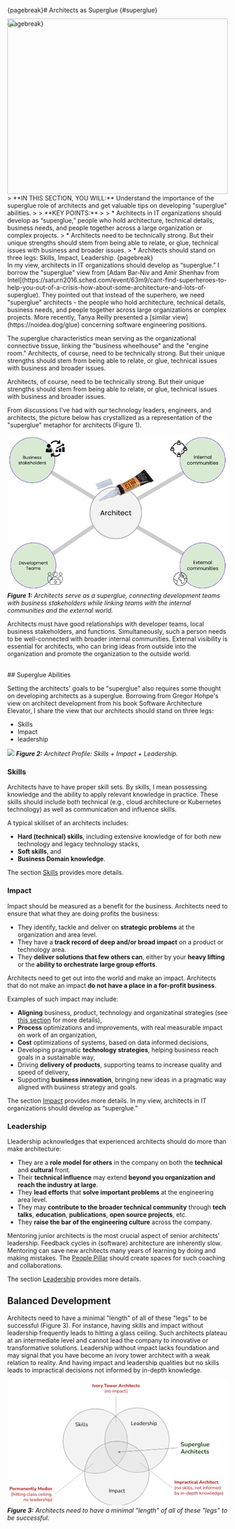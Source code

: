 {pagebreak}# Architects as Superglue {#superglue}

{pagebreak}<img style="margin-top: -20px; width: 100%; height: 400px; object-fit: cover" 
     src="assets/images/superglue/superglue.png">
<div style="font-size: 70%; margin-top: -16px; color: grey; margin-bottom: 12px">
</div>
> **IN THIS SECTION, YOU WILL:**  Understand the importance of the superglue role of architects and get valuable tips on developing "superglue" abilities.
>
> **KEY POINTS:**
>
> * Architects in IT organizations should develop as “superglue,” people who hold architecture, technical details, business needs, and people together across a large organization or complex projects.
> * Architects need to be technically strong. But their unique strengths should stem from being able to relate, or glue, technical issues with business and broader issues.
> * Architects should stand on three legs: Skills, Impact, Leadership.
{pagebreak}
<br>
In my view, architects in IT organizations should develop as “superglue.” I borrow the "superglue" view from [Adam Bar-Niv and Amir Shenhav from Intel](https://saturn2016.sched.com/event/63m9/cant-find-superheroes-to-help-you-out-of-a-crisis-how-about-some-architecture-and-lots-of-superglue). They pointed out that instead of the superhero, we need "superglue" architects - the people who hold architecture, technical details, business needs, and people together across large organizations or complex projects. More recently, Tanya Reilly presented a [similar view](https://noidea.dog/glue) concerning software engineering positions.

The superglue characteristics mean serving as the organizational connective tissue, linking the "business wheelhouse" and the "engine room." Architects, of course, need to be technically strong. But their unique strengths should stem from being able to relate, or glue, technical issues with business and broader issues.

<div class="quote">
Architects, of course, need to be technically strong. But their unique strengths should stem from being able to relate, or glue, technical issues with business and broader issues.
</div>

From discussions I've had with our technology leaders, engineers, and architects, the picture below has crystallized as a representation of the "superglue" metaphor for architects (Figure 1).

![](assets/images/superglue/architect-as-superglue.png)
***Figure 1:** Architects serve as a superglue, connecting development teams with business stakeholders while linking teams with the internal communities and the external world.*

Architects must have good relationships with developer teams, local business stakeholders, and functions. Simultaneously, such a person needs to be well-connected with broader internal communities. External visibility is essential for architects, who can bring ideas from outside into the organization and promote the organization to the outside world. 

<br>
## Superglue Abilities

Setting the architects' goals to be "superglue" also requires some thought on developing architects as a superglue. Borrowing from Gregor Hohpe's view on architect development from his book Software Architecture Elevator, I share the view that our architects should stand on three legs:

* Skills
* Impact
* leadership

![](assets/images/superglue/architect-skills.png)
***Figure 2:** Architect Profile: Skills + Impact + Leadership.*

### Skills 

Architects have to have proper skill sets. By skills, I mean possessing knowledge and the ability to apply relevant knowledge in practice. These skills should include both technical (e.g., cloud architecture or Kubernetes technology) as well as communication and influence skills.

A typical skillset of an architects includes:
* **Hard (technical) skills**, including extensive knowledge of for both new technology and legacy technology stacks,
* **Soft skills**, and
* **Business Domain knowledge**.

The section [Skills](#skills) provides more details.


### Impact 

Impact should be measured as a benefit for the business. Architects need to ensure that what they are doing profits the business:
* They identify, tackle and deliver on **strategic problems** at the organization and area level.
* They have a **track record of deep and/or broad impact** on a product or technology area. 
* They **deliver solutions that few others can**, either by your **heavy lifting** or the **ability to orchestrate large group efforts**.

Architects need to get out into the world and make an impact. Architects that do not make an impact **do not have a place in a for-profit business**. 

Examples of such impact may include:
* **Aligning** business, product, technology and organizatinal strategies (see [this section](#storm) for more details),
* **Process** optimizations and improvements, with real measurable impact on work of an organization,
* **Cost** optimizations of systems, based on data informed decisions,
* Developing pragmatic **technology strategies**, helping business reach goals in a sustainable way,
* Driving **delivery of products**, supporting teams to increase quality and speed of delivery,
* Supporting **business innovation**, bringing new ideas in a pragmatic way aligned with business strategy and goals.

The section [Impact](#impact) provides more details.
In my view, architects in IT organizations should develop as “superglue.”

### Leadership

Lleadership acknowledges that experienced architects should do more than make architecture: 
* They are a **role model for others** in the company on both the **technical** and **cultural** front.  
* Their **technical influence** may extend **beyond you organization and reach the industry at large**. 
* They **lead efforts** that **solve important problems** at the engineering area level. 
* They may **contribute to the broader technical community** through **tech talks**, **education**, **publications**, **open source projects**, etc. 
* They **raise the bar of the engineering culture** across the company.

Mentoring junior architects is the most crucial aspect of senior architects' leadership. Feedback cycles in (software) architecture are inherently slow. Mentoring can save new architects many years of learning by doing and making mistakes. The [People Pillar](#people) should create spaces for such coaching and collaborations.


The section [Leadership](#leadership) provides more details.


## Balanced Development

Architects need to have a minimal "length" of all of these "legs" to be successful (Figure 3). For instance, having skills and impact without leadership frequently leads to hitting a glass ceiling. Such architects plateau at an intermediate level and cannot lead the company to innovative or transformative solutions. Leadership without impact lacks foundation and may signal that you have become an ivory tower architect with a weak relation to reality. And having impact and leadership qualities but no skills leads to impractical decisions not informed by in-depth knowledge.

![](assets/images/arch/architect-legs.png)
***Figure 3:** Architects need to have a minimal "length" of all of these "legs" to be successful.*

 
